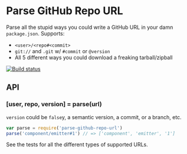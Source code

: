 # Parse GitHub Repo URL

Parse all the stupid ways you could write a GitHub URL in your damn `package.json`.
Supports:

- `<user>/<repo#<commit>`
- `git://` and `.git` w/ `#commit` or `@version`
- All 5 different ways you could download a freaking tarball/zipball

[![Build status][ci-image] ][ci-url]

## API

### [user, repo, version] = parse(url)

`version` could be `false`y, a semantic version, a commit, or a branch, etc.

```js
var parse = require('parse-github-repo-url')
parse('component/emitter#1') // => ['component', 'emitter', '1']
```

See the tests for all the different types of supported URLs.

[ci-image]: https://travis-ci.org/bahmutov/parse-github-repo-url.png?branch=master
[ci-url]: https://travis-ci.org/bahmutov/parse-github-repo-url
